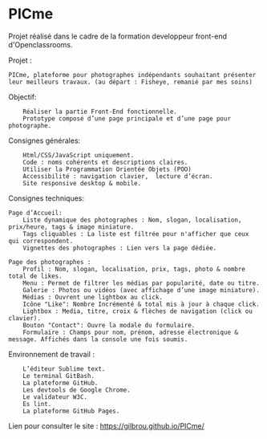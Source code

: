 # PICme

Projet réalisé dans le cadre de la formation developpeur front-end d'Openclassrooms.

Projet : 

	PICme, plateforme pour photographes indépendants souhaitant présenter leur meilleurs travaux. (au départ : Fisheye, remanié par mes soins)

Objectif:

		Réaliser la partie Front-End fonctionnelle. 
		Prototype composé d’une page principale et d’une page pour photographe.

Consignes générales:

		Html/CSS/JavaScript uniquement.
		Code : noms cohérents et descriptions claires.
		Utiliser la Programmation Orientée Objets (POO)
		Accessibilité : navigation clavier,  lecture d’écran.
		Site responsive desktop & mobile.

Consignes techniques:

	Page d’Accueil: 
		Liste dynamique des photographes : Nom, slogan, localisation, prix/heure, tags & image miniature.
		Tags cliquables : La liste est filtrée pour n'afficher que ceux qui correspondent.
		Vignettes des photographes : Lien vers la page dédiée.

	Page des photographes :
		Profil : Nom, slogan, localisation, prix, tags, photo & nombre total de likes.
		Menu : Permet de filtrer les médias par popularité, date ou titre.
		Galerie : Photos ou vidéos (avec affichage d’une image miniature).
		Médias : Ouvrent une lightbox au click.
		Icône "Like": Nombre Incrémenté & total mis à jour à chaque click.
		Lightbox : Media, titre, croix & flèches de navigation (click ou clavier).
		Bouton "Contact": Ouvre la modale du formulaire.
		Formulaire : Champs pour nom, prénom, adresse électronique & message. Affichés dans la console une fois soumis.


Environnement de travail :

		L’éditeur Sublime text.
		Le terminal GitBash.
		La plateforme GitHub.
		Les devtools de Google Chrome. 
		Le validateur W3C.
		Es lint.
		La plateforme GitHub Pages.

Lien pour consulter le site : https://gilbrou.github.io/PICme/
